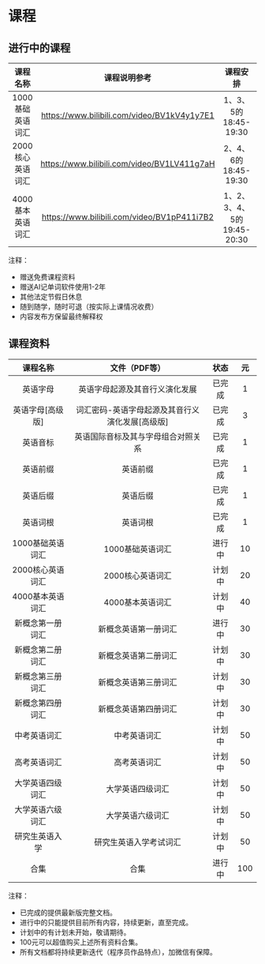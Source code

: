 # 课程

## 进行中的课程

|     课程名称     |                 课程说明参考                  |          课程安排          | 课时  | 年长  |  元   |
| :--------------: | :-------------------------------------------: | :------------------------: | :---: | :---: | :---: |
| 1000基础英语词汇 | <https://www.bilibili.com/video/BV1kV4y1y7E1> |    1、3、5的18:45-19:30    |  148  |   1   |  299  |
| 2000核心英语词汇 | <https://www.bilibili.com/video/BV1LV411g7aH> |    2、4、6的18:45-19:30    |  196  | 1.25  |  399  |
| 4000基本英语词汇 | <https://www.bilibili.com/video/BV1pP411i7B2> | 1、2、3、4、5的19:45-20:30 |  450  |  1.5  |  499  |

注释：

* 赠送免费课程资料
* 赠送AI记单词软件使用1-2年
* 其他法定节假日休息
* 随到随学，随时可退（按实际上课情况收费）
* 内容发布方保留最终解释权

## 课程资料

|     课程名称     |                  文件（PDF等）                  |  状态  |  元   |
| :--------------: | :---------------------------------------------: | :----: | :---: |
|     英语字母     |         英语字母起源及其音行义演化发展          | 已完成 |   1   |
| 英语字母[高级版] | 词汇密码-英语字母起源及其音行义演化发展[高级版] | 已完成 |   3   |
|     英语音标     |       英语国际音标及其与字母组合对照关系        | 已完成 |   1   |
|     英语前缀     |                    英语前缀                     | 已完成 |   1   |
|     英语后缀     |                    英语后缀                     | 已完成 |   1   |
|     英语词根     |                    英语词根                     | 已完成 |   1   |
| 1000基础英语词汇 |                1000基础英语词汇                 | 进行中 |  10   |
| 2000核心英语词汇 |                2000核心英语词汇                 | 计划中 |  20   |
| 4000基本英语词汇 |                4000基本英语词汇                 | 计划中 |  40   |
| 新概念第一册词汇 |              新概念英语第一册词汇               | 进行中 |  30   |
| 新概念第二册词汇 |              新概念英语第二册词汇               | 计划中 |  30   |
| 新概念第三册词汇 |              新概念英语第三册词汇               | 计划中 |  30   |
| 新概念第四册词汇 |              新概念英语第四册词汇               | 计划中 |  30   |
|   中考英语词汇   |                  中考英语词汇                   | 计划中 |  50   |
|   高考英语词汇   |                  高考英语词汇                   | 计划中 |  50   |
| 大学英语四级词汇 |                大学英语四级词汇                 | 计划中 |  50   |
| 大学英语六级词汇 |                大学英语六级词汇                 | 计划中 |  50   |
|  研究生英语入学  |             研究生英语入学考试词汇              | 计划中 |  50   |
|       合集       |                      合集                       | 进行中 |  100  |

注释：

* 已完成的提供最新版完整文档。
* 进行中的只能提供目前所有内容，持续更新，直至完成。
* 计划中的有计划未开始，敬请期待。
* 100元可以超值购买上述所有资料合集。
* 所有文档都将持续更新迭代（程序员作品特点），加微信有保障。
